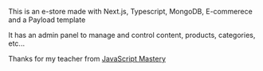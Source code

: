 This is an e-store made with Next.js, Typescript, MongoDB, E-commerece and a Payload template

It has an admin panel to manage and control content, products, categories, etc...

Thanks for my teacher from [JavaScript Mastery](https://www.youtube.com/@javascriptmastery)